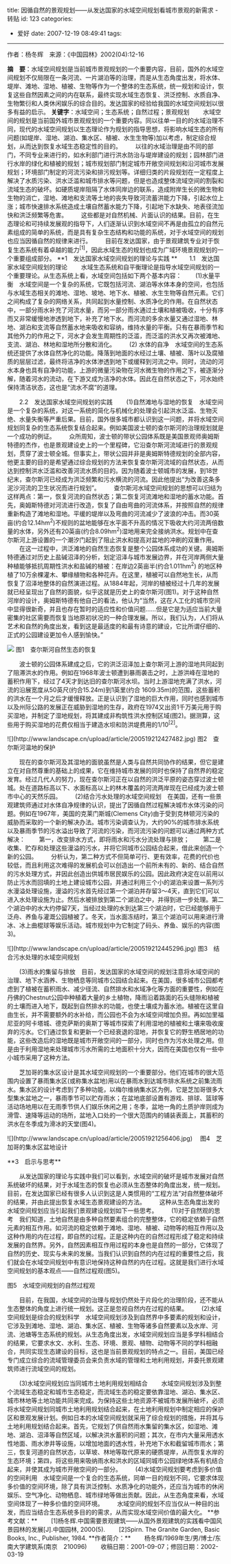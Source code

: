 title: 因循自然的景观规划——从发达国家的水域空间规划看城市景观的新需求 - 转贴
id: 123
categories:
  - 爱好
date: 2007-12-19 08:49:41
tags:
---

<div id="msgcns!9697D6160EFEBC17!1583" class="bvMsg">

作者：杨冬辉　来源：《中国园林》2002(04):12-16

**摘　要**：水域空间规划是当前城市景观规划的一个重要内容，目前，国外的水域空间规划不仅局限在一条河流、一片湖泊等的治理，而是从生态角度出发，将水体、堤岸、滩地、湿地、植被、生物等作为一个整体的生态系统，统一规划和设计，恢复这些自然因素之间的内在联系，最终实现水域生态恢复、洪泛控制、水质自净、生物繁衍和人类休闲娱乐的综合目的。发达国家的经验给我国的水域空间规划以很多有益的启示。
**关键字**：水域空间；生态系统；自然过程；景观规划
　　水域空间的规划是当前国外城市景观规划的一个重要内容。同以往单一目的的水域治理不同，现代的水域空间规划以生态理论作为规划的指导思想，将影响水域生态的所有问题(如堤岸、湿地、湖泊、集水区、植被、水生生物等)加以考虑，制定综合规划，从而达到恢复水域生态稳定性的目的。
　　以往的水域治理是由不同的部门，不同专业来进行的，如水利部门进行洪水防治与堤岸建设的规划；园林部门进行水岸的绿化和植被的规划；城市规划部门制定城市开敞空间规划和沿河城市发展规划；环境部门制定的河流污染和排污规划等。详细归类的片段规划在一定程度上解决了水质污染、洪水泛滥和城市排水等问题，但是也造成整体流域空间的割裂和流域生态的破坏。如硬质堤岸阻隔了水体同岸边的联系，造成附岸生长的微生物和生物的消亡，湿地、滩地和支流等土地的丧失导致河流蓄洪能力下降，引起水位上涨；城市快速排水系统造成土壤自然蓄水能力下降，引起地下水缺失、地表径流加快和洪泛频繁等危害。
　　这些都是对自然机械、片面认识的结果。目前，在生态理论和可持续发展观的指导下，人们逐渐认识到水域空间不再是由孤立的自然元素组成的简单的系统，而是具有复杂生态结构和功能的系统，对于水域空间的规划也应当因循自然的规律来进行。
　　目前在发达国家，由于景观建筑专业对于恢复生态系统有着卓越的能力<sup>[1]</sup>，因此水域生态的规划也成为广域环境景观规划的一个重要组成部分。 
**1　发达国家水域空间规划的理论与实践
**　　1.1　发达国家水域空间规划的理论
　　水域生态系统和自平衡理论是指导水域空间规划的一个重要理论。从生态系统上看，水域空间包括如下两个基本内容：
　　(1)水量平衡　水域空间是一个复杂的系统，它既包括河流、湖泊等水体本身的空间，也包括与水域生态相关的滩地、湿地、坡地、地下水、植被、水生生物等自然元素。它们之间构成了复杂的网络关系，共同起到水量控制、水质净化的作用。在自然状态中，一部分雨水补充了河流水量，而另一部分雨水通过土壤和植被吸收，十分有序而又非常缓慢地渗透到地下，补充了地下水。而河流的多余水量又通过湿地、林地、湖泊和支流等自然蓄水地来吸收和容纳，维持水量的平衡。只有在暴雨季节和其他外力的作用之下，河水才会发生周期性的泛滥，而泛滥的洪水又再次被滩地、支流、湖泊、林地和湿地所分散和消化。
　　(2) 水体的自净　水域空间的生态系统还提供了水体自然净化的功能。降落到地面的水经过土壤、植被、落叶以及腐殖质的层层过滤，最终将洁净的水体渗透到地下或缓释到河流之中。同时，流动的河水本身也具有自净的功能，上游的微量污染物在河水微生物的作用之下，被逐渐分解，随着河水的流动，在下游又成为洁净的水体。因此在自然状态之下，河水始终保持清洁状态，这也是“流水不腐”的道理。 <p>　　2.2　发达国家水域空间规划的实践 
　　(1)自然滩地与湿地的恢复　水域空间是一个复杂的系统，对这一系统的简化与机械化的处理会引起洪水泛滥、生物灭绝、水量失衡等严重后果。目前，国外很多城市都认识到这一问题，并将水域空间规划同复杂的生态系统恢复结合起来。例如美国波士顿的查尔斯河的治理规划就是一个成功的例证。
　　众所周知，波士顿的带状公园体系既是美国景观师奥姆斯特德的杰作，也是景观建设史上的一个里程碑，它沿查尔斯河流域进行的景观规划，贯穿了波士顿全城。但事实上，带状公园并非是奥姆斯特德规划的全部内容，他更主要的目的是希望通过综合规划的方法来恢复查尔斯河流域的自然状态，从而达到控制洪水泛滥和改善河流水质的目的。因为随着波士顿城市的发展，到18世纪末，查尔斯河已经成为洪泛频繁和污水横流的河流。因此他提出“为改善这条多泥沙河流的卫生状况而进行规划”。
　　查尔斯河水域空间规划的思想可以归结为这样两点：第一，恢复河流的自然状态；第二恢复河流滩地和湿地的蓄水功能。首先，奥姆斯特德对河流进行改造，恢复了自由弯曲的河流体系，并按照自然的规律重新构造了滩地和湿地。平缓的堤岸以及弯曲的河流减少了波浪的冲击。而30英亩(约合12.14hm<sup>2</sup>)不规则的盆地能够在水平面不升高的情况下吸收大约河流两倍数量的水体，另外还有20英亩(约合8.09hm<sup>2</sup>)湿地用来完全接纳洪水。规划中在查尔斯河上游设置的一个潮汐门起到了阻止洪水和提高对盆地的冲刷的双重作用。
　　在这一过程中，洪泛滩地的自然生态恢复是整个公园体系成功的关键。奥姆斯特德通过对历史上盐碱沼泽的分析，划定沼泽与城市发展边界，并在河岸两侧大量种植能够抵抗周期性洪水和盐碱的植被：在岸边2英亩半(约合1.011hm<sup>2</sup>) 的地区种植了10万余棵灌木、攀缘植物和各种花卉。在这里，植被可以自然地生长，从而恢复了沼泽地整体的自然演进过程。从1884年起，河岸的植被经过十几年的发展就已经呈现出了自然的面貌，似乎这就是历史上的查尔斯河(图1)。对于这种自然河岸的设计，奥姆斯特德有他自己的看法，他认为“当然，这在人工化的城市空间中显得很新奇，并且也存在暂时的适应性和价值问题……但是它是为适应当前大量密集的社区需要而恢复当地原初状况的一种合理发展。所以，我们认为，人们将从艺术和自然的角度出发，看到这是最适度的和最有诗意的建设，它比所谓仔细的、正式的公园建设更加令人感到愉快。” <p>![](http://www.landscape.cn/upload/article/200519212415109.jpg)
图1　查尔斯河自然生态的恢复 <p>　　波士顿的公园体系建成之后，它的洪泛沼泽加上查尔斯河上游的湿地共同起到了阻滞洪水的作用。例如在1968年波士顿遭到暴雨袭击之时，上游洪峰在湿地的蓄积作用下，经过了4天才到达旧的查尔斯河水坝。当时上游湿地充满了洪水，河流的沿展宽度从50英尺(约合15.24m)到1英里(约合 1609.35m)的范围，这些蓄积的洪水在一个月之后才缓慢释放。正是认识到了湿地的巨大作用，同时也感到城市以及州际公路的发展正在威胁到湿地的生存，政府在1974又出资1千万美元用于购买湿地，并制定了湿地规划，将其建成非构筑性洪水控制区域(图2)。据测算，这些用于购买湿地的花费仅相当于建造水坝和防洪堤费用的1/10<sup>[2]</sup>。
 <p>![](http://www.landscape.cn/upload/article/200519212427482.jpg)
图2　查尔斯河温地的保护 <p>　　现在的查尔斯河及其湿地的面貌虽然是人类与自然共同协作的结果，但它是建立在对自然尊重的基础上的成果，它在维持城市发展的同时也保持了自然界的稳定发育。经过几代人的努力，现在查尔斯河正在以自然的洪泛平原的姿态穿过波士顿城。处在道路标高以下、水面标高以上的林木覆盖的河流两岸现在已经成为波士顿市中心的天然乐园。
　　(2)结合污水处理的水域空间规划　在美国，还有一些景观建筑师通过对水体自净规律的认识，提出了因循自然过程解决城市水体污染的问题。例如在1967年，美国的克莱门斯城(Clemens City)由于受到克林顿河污染的威胁而采取的一个新的解决办法。城市污染调查认为，大约90%的城市排水系统以及暴雨季节的污水溢出导致了河流的污染，而河流污染的问题可以通过两种方式解决：
　　第一，改变排水方式，即将雨水和污水分流处理与排放；
　　第二是收集、贮存和处理这些漫溢的污水，并将它同城市公园结合起来，借此来创造一个新的公园。
　　分析认为，第二种方式不但简单可行、更有效率，花费的代价也较低，而且利用这次难得的发展机会可以创造出一个前所未有的、新的、结合自然的污水处理方式，并因此创造出供城市居民娱乐的公园。因此政府决定在以前用以防止污水而回填的土地上建设城市公园，并通过利用三个小的湖泊来设置一系列污水漫溢处理设施，漫溢的污水首先经过第一个湖泊并存留3～4天，直到它们可以进入水处理设施为止。然后水被排放到第二个湖泊之中，并得到进一步处理。第二个湖泊中的水大约停留7天，当经过处理的水到达第三个湖泊时，它已经能够用于泛舟、养鱼与灌溉公园植被了。冬天，当水面冻结时，第三个湖泊可以用来进行滑冰、冰上曲棍球等娱乐活动。城市规划中为它制定了码头、养鱼、娱乐的内容(图3)。　 <p>![](http://www.landscape.cn/upload/article/200519212445296.jpg)
图3　结合污水处理的水域空间规划 <p>　　(3)雨水的集留与排放　目前，发达国家的水域空间的规划注意将水域空间的治理、地下水涵养、生物栖息等同城市公园结合起来。在美国，很多城市公园都考虑到了植被在蓄积雨水、减少径流、自然排水和水域净化等方面的重要性，例如在丹佛的Chestnut公园中种植着大量的乡土植物，降雨沿着路面的石头缝隙和植被的土壤而进入地下，既起到自然排水的功能，也使土壤成为蓄水池。植被在这里自由生长，并不需要额外的水补给，而公园也不会为水域空间增加负担。再如加里福尼亚的阿卡塔城、德克萨斯的奥斯丁等城市探索了利用湿地的植被和土壤来吸收废弃的污水。它们通过恢复和更新一个已经衰退的湿地，并恢复它的野生栖居地的功能，这些改造后的湿地既是城市开敞空间的一部分，同时也作为污水处理之用。但是由于利用湿地来处理城市污水所需的土地面积十分大，因而在美国也仅有一些中小城市采用了这种方法。
 <p>　　芝加哥的集水区设计是其水域空间规划的一个重要部分。他们在城市的很大范围内设置了暴雨集水区(或称集水盆地)用以在暴雨水到达城市排水系统之前集流雨水。集水区的设计考虑到了多种功能，以梅尔维纳集水区为例，它是芝加哥很多大型集水盆地之一，暴雨季节可以贮存雨水；在盆地底部设置有游戏、排球、篮球等活动场地用以在无雨季节供人们娱乐休闲之用；冬季，盆地一角的土质护岸则成为滑雪、速降等运动的场所，盆地入口处的一个很大范围内的铺装表面上，其蓄积的洪水在冬季成为滑冰的天堂(图4)。 <p>![](http://www.landscape.cn/upload/article/20051921256406.jpg)
　图4　芝加哥的集水区盆地设计 <p>**3　启示与思考** <p>　　从发达国家的理论与实践中我们可以看到，水域空间的破坏是城市发展对自然系统破坏的结果，对于水域生态的恢复也必须从生态整体的角度出发，统一规划。目前，在发达国家已经有很多人认识到这是人类惯用的“工程方法”对自然整体破坏的结果，并由此提出恢复水域生态景观建设的方法。
　　这种从生态角度出发的水域空间规划应当引起我们景观建设规划如下一些思考。
　　(1)对于自然观的思考　我们知道，土地自然是由多种自然要素组合的完整整体，它的稳定依赖于自然元素的相互作用。如河流的稳定依赖于滩地、湿地、植被、动物等的相互作用以及这种作用的内在过程，即自然的过程。正是这种内在的自然过程形成了稳定和持续发展的自然界。另外，自然因素相互作用过程的本身也是自然的一部分，它体现了自然的历史、现实与未来的发展。当我们认识到自然的内在过程的重要性之后，我们就会在水域空间规划中有意识地保持这种自然的内在过程。这就是我们进行水域空间规划的基本观点——自然过程观(图5)。 <p>
图5　水域空间规划的自然过程观 <p>　　目前，在我国，水域空间的治理与规划仍然处于片段化的治理阶段，还不能从生态整体的角度上进行统一规划。这正是忽视自然内在过程的结果。
　　(2)水域空间规划是综合的规划科学　水域空间规划涉及到自然界中多要素的规划和设计，它涉及到滩地、湿地、湖泊、集水区、植被、生物等诸多自然要素以及水岸、河流、池塘等生态系统的规划。从生态角度出发，水域空间规划应当是多学科相结合的结果，它要求水文、水利、生态、环境、景观、植物、动物等不同的学科相融合，共同实现生态建设的目标，这也是当前景观规划的特点之一。目前，美国已经专门成立综合的流域管理委员会来负责水域的管理和土地利用规划，并委托景观建筑师进行流域空间的规划。
 <p>　　(3)水域空间规划应当同城市土地利用规划相结合
　　水域空间规划涉及到整个流域生态稳定和城市生态稳定，而流域生态的稳定要依靠湿地、湖泊、集水区、城市林地等土地功能共同来完成。为保持这些土地资源不被城市发展所破坏，必须将水域空间规划同城市土地利用规划结合起来，在土地利用规划中制定相应的保护区和景观发展计划。例如日本的水域空间规划就采用了综合规划的措施，并将其与土地利用规划结合起来。首先，它规划了供自然雨水集留的集水区，如湿地、滩地、湖泊、沼泽等自然区域，以解决洪水蓄积的问题；其次，在市内大量采用透水性地面、雨水渗井等设施，以增加地面的透水性，补充地下水和截留城市雨水；第三，恢复河道的自然状态，以草坡、林地等取代原来的硬质堤岸，从而恢复水岸的生态环境；第四，将这些用来吸纳雨水和洪水的区域同城市公园绿地体系有机结合起来，并使其成为城市开敞空间的一部分。
　　(4)水域空间规划要考虑到多价值的空间利用　水域空间是一个复合的生态系统，同单一目的规划不同，它要求体现多价值的空间环境，除了具有洪泛控制、水质净化的功能外，还应当为城市的休闲娱乐、空气净化、动物栖息、城市绿地等做出贡献。因此，从生态角度来看，水域空间体现了一种多价值的空间环境。
　　水域空间的规划不应当仅从一种目的出发，而应当结合生态系统多目的的需求，从而实现水域空间价值的最大化。
**参考文献：**
　　[1]杨冬辉.中国需要景观建筑——从国外景观建筑的实践看中国风景园林的发展[J].中国园林, 2000(5).
　　[2]Spirn. The Granite Garden, Basic Books, Inc., Publisher, 1984.
**作者简介：**
　　杨冬辉/1969年生/男/博士/东南大学建筑系(南京　210096)
　　收稿日期：2001-09-07；修回日期：2002-03-19
</div>